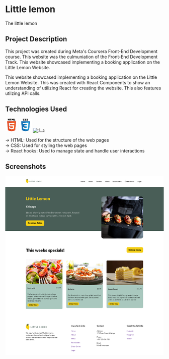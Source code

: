 # Little lemon

The little lemon

## Project Description

This project was created during Meta's Coursera Front-End Development course. This website was the culmuniation of the Front-End Development Track. This website showcased implementing a booking application on the Little Lemon Website.

This website showcased implementing a booking application on the Little Lemon Website. This was created with React Components to show an understanding of utilizing React for creating the website. This also features utilzing API calls.

## Technologies Used

<div>
    <code><a href="https://developer.mozilla.org/en-US/docs/Web/HTML" title="HTML" target="_blank"><img src="https://raw.githubusercontent.com/github/explore/80688e429a7d4ef2fca1e82350fe8e3517d3494d/topics/html/html.png" alt="HTML" width="40" height="40"/></a></code>
    <code><a href="https://developer.mozilla.org/en-US/docs/Web/CSS" title="CSS" target="_blank"><img src="https://raw.githubusercontent.com/github/explore/80688e429a7d4ef2fca1e82350fe8e3517d3494d/topics/css/css.png" alt="css" width="40" height="40"/></a></code>
    <code><a href="https://developer.mozilla.org/en-US/docs/Web/JavaScript" title="JavaScript" target="_blank"><img src="https://github.com/sonaliidas/tool-icons-devicon/blob/master/icons/javascript/javascript-original.svg" alt="j s" width="40" height="40"/></a></code>&nbsp;
</div>

→ HTML: Used for the structure of the web pages <br>
→ CSS: Used for styling the web pages<br>
→ React hooks: Used to manage state and handle user interactions<br>

## Screenshots

![little lemon website table booking](/src/images/screenshot.png)
